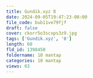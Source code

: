 ```yaml
---
title: Gundik.xyz 8
date: 2024-09-05T19:47:23-08:00
file_code: bub11ve79fjf
draft: false
cover: ckorr5o3scxps3z9.jpg
tags: ['Gundik.xyz', '8']
length: 60
fld_id: 1398450
foldername: 10 mantap
categories: 10 mantap
views: 63
---
```

